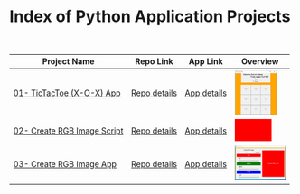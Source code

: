 # Index of Python Application Projects

<table>
  <thead>
    <tr>
        <th>Project Name</th>  
        <th>Repo Link</th> 
        <th>App Link</th>  
        <th>Overview</th>
    </tr>
  </thead>  
  <tbody>
    <tr>
      <td><a href="01- TicTacToe (X-O-X) App" target="_blank">01- TicTacToe (X-O-X) App</a></td>
      <td><a href="01- TicTacToe (X-O-X) App" target="_blank">Repo details</a></td>
      <td><a href="^#" target="_blank">App details</a></td>
      <td><img src="/01- TicTacToe (X-O-X) App/tictactoe.png" alt="01- TicTacToe (X-O-X) App" height=79></td>
    </tr>
    <tr>
      <td><a href="02- Create RGB Image Script" target="_blank">02- Create RGB Image Script</a></td>
      <td><a href="02- Create RGB Image Script" target="_blank">Repo details</a></td>
      <td><a href="^#" target="_blank">App details</a></td>
      <td><img src="/02- Create RGB Image Script/RGB_Image.jpg" alt="02- Create RGB Image Script" height=39></td>
    </tr>
    <tr>
      <td><a href="03- Create RGB Image App" target="_blank">03- Create RGB Image App</a></td>
      <td><a href="03- Create RGB Image App" target="_blank">Repo details</a></td>
      <td><a href="^#" target="_blank">App details</a></td>
      <td><img src="/03- Create RGB Image App/Create-RGB-Image-MuCe.jpg" alt="03- Create RGB Image App" height=61></td>
    </tr>
  </tbody>
</table> 
